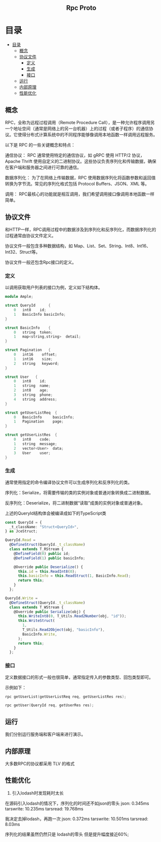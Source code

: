 <h2 align="center">Rpc Proto</h2>

# 目录

- [目录](#目录)
  - [概念](#概念)
  - [协议文件](#协议文件)
    - [定义](#定义)
    - [生成](#生成)
    - [接口](#接口)
  - [运行](#运行)
  - [内部原理](#内部原理)
  - [性能优化](#性能优化)

## 概念

RPC，全称为远程过程调用（Remote Procedure Call），是一种允许程序调用另一个地址空间（通常是网络上的另一台机器）上的过程（或者子程序）的通信协议。它使得分布式计算系统中的不同程序能够像调用本地函数一样调用远程服务。

以下是 RPC 的一些关键概念和特点：

通信协议： RPC 通常使用特定的通信协议，如 gRPC 使用 HTTP/2 协议，Apache Thrift 使用自定义的二进制协议。这些协议负责序列化和传输数据，确保在客户端和服务器之间进行可靠的通信。

数据序列化： 为了在网络上传输数据，RPC 使用数据序列化将函数参数和返回值转换为字节流。常见的序列化格式包括 Protocol Buffers、JSON、XML 等。

调用： RPC最核心的功能就是相互调用，我们希望调用接口像调用本地函数一样简单。

## 协议文件

和HTTP一样，RPC调用过程中的数据涉及到序列化和反序列化，而数据序列化的过程通常由协议文件定义。

协议文件一般包含多种数据结构，如 Map、List、Set、String、Int8、Int16、Int32、Struct等。

协议文件一般还包含Rpc接口的定义。

### 定义

以调用获取用户列表的接口为例，定义如下结构体。

````c++
module Ample;

struct QueryId      {
    0   int8    id;
    1   BasicInfo basicInfo;
}

struct BasicInfo    {
    0   string  token;
    1   map<string,string>  detail;
}

struct Pagination   {
    0   int16    offset;
    1   int16    size;
    2   string   keyword;
}

struct User   {
    0   int8    id;
    1   string  name;
    2   int8    age;
    3   string  phone;
    4   string  address;  
}

struct getUserListReq  {
    0   BasicInfo     basicInfo;
    1   Pagination    page;
}

struct getUserListRes  {
    0   int8    code;
    1   string  message;
    2   vector<User>  data;
    3   User    user;
}
````

### 生成

通常使用指定的命令编译协议文件可以生成序列化和反序列化的类。

序列化：Serialize，将需要传输的类的实例对象或普通对象转换成二进制数据。

反序列化：Deserialize，将二进制数据“读取”成类的实例对象或普通对象。

上述的QueryId结构体会被编译成如下的TypeScript类

````ts
const QueryId = {
  _t_className: "Struct<QueryId>",
} as JceStruct;

QueryId.Read =
  @DefineStruct(QueryId._t_className)
  class extends T_RStream {
    @DefineField(0) public id;
    @DefineField(1) public basicInfo;

    @Override public Deserialize() {
      this.id = this.ReadInt8(0);
      this.basicInfo = this.ReadStruct(1, BasicInfo.Read);
      return this;
    }
  };

QueryId.Write =
  @DefineStruct(QueryId._t_className)
  class extends T_WStream {
    @Override public Serialize(obj) {
      this.WriteInt8(0, T_Utils.Read2Number(obj, "id"));
      this.WriteStruct(
        1,
        T_Utils.Read2Object(obj, "basicInfo"),
        BasicInfo.Write,
      );
      return this;
    }
  };

````

### 接口

定义数据接口的形式一般也很简单，通常指定传入的参数类型、回包类型即可。

示例如下：

````c++
rpc getUserList(getUserListReq req, getUserListRes res);

rpc getUser(QueryId req, getUserRes res);
````

## 运行

我们分别运行服务端和客户端来进行演示。

## 内部原理

大多数RPC的协议都采用 TLV 的格式

## 性能优化

1. 引入lodash时发现耗时太长
  
  在源码引入lodash的情况下，序列化的时间还不如json的零头
  json: 0.345ms
  tarswrite: 10.235ms
  tarsread: 19.768ms

  我决定去掉lodash，再跑一次
  json: 0.372ms
  tarswrite: 10.501ms
  tarsread: 8.03ms

  序列化的结果虽然仍然只是 lodash的零头
  但是提升幅度接近60%;

